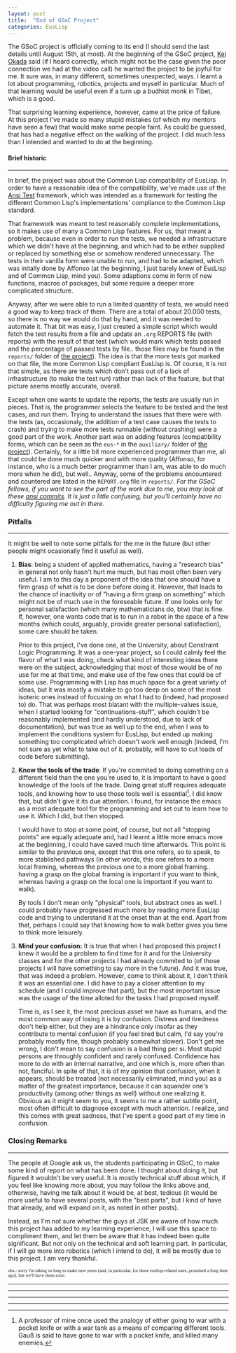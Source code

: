 ```yaml
---
layout: post
title:  "End of GSoC Project"
categories: EusLisp
---
```


The GSoC project is officially coming to its end (I should send the
last details until August 15th, at most). At the beginning of the GSoC
project, [Kei Okada][k-okada] said (if I heard correctly, which might
not be the case given the poor connection we had at the video call) he
wanted the project to be joyful for me. It sure was, in many
different, sometimes unexpected, ways. I learnt a lot about
programming, robotics, projects and myself in particular. Much of that
learning would be useful even if a turn up a budhist monk in Tibet,
which is a good.

That surprising learning experience, however, came at the price of failure. At
this project I've made so many stupid mistakes (of which my mentors
have seen a few) that would make some people faint. As could be
guessed, that has had a negative effect on the walking of the
project. I did much less than I intended and wanted to do at the
beginning.

#### Brief historic
----

In brief, the project was about the Common Lisp
compatibility of EusLisp. In order to have a reasonable idea of the
compatibility, we've made use of the [Ansi Test][ansi-test]
framework, which was intended as a framework for testing the different
Common Lisp's implementations' compliance to the Common Lisp
standard.

That framework was meant to test reasonably complete
implementations, so it makes use of many a Common Lisp features. For
us, that meant a problem, because even in order to run the tests, we
needed a infrastructure which we didn't have at the beginning, and
which had to be either supplied or replaced by something else or
somehow rendered unnecessary. The tests in their vanilla form were
unable to run, and had to be adapted, which was initally done by
Affonso (at the beginning, I just barely knew of EusLisp and of Common
Lisp, mind you). Some adaptions come in form of new functions,
macros of packages, but some require a deeper more complicated
structure.

Anyway, after we were able to run  a limited quantity of tests, we
would need a good way to keep track of them. There are a total of about
20.000 tests, so there is no way we would do that by hand, and it was needed to
automate it. That bit was easy, I just created a simple script which would
fetch the test results from a file and update an `.org` REPORTS file (with reports)
with the result of that test (which would mark which tests passed and
the percentage of passed tests by file.. those files may be found in
the `reports/` folder of [the project][eus-test]). The idea is that the more 
tests got marked on that file, the more Common Lisp compliant EusLisp
is. Of course, it is not that simple, as there are tests which don't
pass out of a lack of infrastructure (to make the test run) rather
than lack of the feature, but that picture seems mostly accurate, overall.

Except when one wants to update the reports, the tests are usually run
in pieces. That is, the programmer selects the feature to be tested
and the test cases, and run them. Trying to understand the
issues that there were with the tests (as, occasionaly, the addition of a
test case causes the tests to crash) and trying to make more tests
runnable (without crashing) were a good part of the work. Another part
was on adding features (compatibility forms, which can be seen as the
`eus-*` in the `auxiliary/` folder of [the project][eus-test]). Certainly, for a
little bit more experienced programmer than me, all that could be done
much quicker and with more quality (Affonso, for instance, who is a
much better programmer than I am, was able to do much more when he
did), but well.. Anyway, some of the problems encountered and
countered are listed in the `REPORT.org` file in `reports/`. *For the
GSoC fellows, if you want to see the part of the work due to me, you
may look at these [ansi commits](https://github.com/ericlesaquiles/ansi-test/commits/gsoc2018).
It is just a little confusing, but you'll certainly have no difficulty
figuring me out in there.*

### Pitfalls
---

It might be well to note some pitfalls for the me in the future (but other
people might ocasionally find it useful as well).

1. **Bias**: being a student of applied mathematics, having a "research bias"
in general not only hasn't hurt me much, but has most often been very
useful. I am to this day a proponent of the idea that one should have
a firm grasp of what is to be done before doing it. However, that leads
to the chance of inactivity or of "having a firm grasp on something"
which might not be of much use in the foreseable future. If one looks only for personal satisfaction
(which many mathematicians do, btw) that is fine. If, however, one
wants code that is to run in a robot in the space of a few months
(which could, arguably, provide greater personal satisfaction),
some care should be taken.

     Prior to this project, I've done one, at the
University, about Constraint Logic Programming. It was a one-year
project, so I could calmly feel the flavor of what I was doing, check
what kind of interesting ideas there were on the subject,
acknowledging that most of those would be of no use for me at that
time, and make use of the few ones that could be of some use.
Programming with Lisp has much space for a great variety of ideas, but
it was mostly a mistake to go too deep on some of the most isoteric
ones instead of focusing on what I had to (indeed, had proposed to)
do. That was perhaps most blatant with the multiple-values issue, when I started
looking for "continuations-stuff", which couldn't be reasonably
implemented (and hardly understood, due to lack of documentation), but
was true as well up to the end, when I was to implement the conditions system
for EusLisp, but ended up making something too complicated which
doesn't work well enough (indeed, I'm not sure as yet what to take out
of it. probably, will have to cut loads of code before submitting).

2. **Know the tools of the trade**:
If you're commited to doing something on a different field than the
one you're used to, it is important to have a good knowledge of the
tools of the trade. Doing great stuff requires adequate tools, and
knowing how to use those tools well is essential[^1]. I did know that, but
didn't give it its due attention. I found, for instance the emacs as a most
adequate tool for the programming and set out to learn how to use
it. Which I did, but then stopped.

    I would have to stop at some point,
of course, but not all "stopping points" are equally adequate and, had I learnt a
little more emacs more at the beginning, I could have saved much time
afterwards. This point is similar to the previous one, except that
this one refers, so to speak, to more stablished pathways (in other
words, this one refers to a more local framing, whereas the previous
one to a more global framing.. having a grasp on the global framing is
important if you want to think, whereas having a grasp on the local one is
important if you want to walk).

	  By tools I
don't mean only "physical" tools, but abstract ones as well. I could probably
have progressed much more by reading more EusLisp code and trying to
understand it at the onset than at the end. Apart from that, perhaps I could say that
knowing how to walk better gives you time to think more leisurely.

3. **Mind your confusion:** It is true that when I had proposed this project I knew it would be
a problem to find time for it and for the University classes and for the
other projects I had
already commited to (of those projects I will have something to say more in the future). And it was true, that was indeed a
problem. However, come to think about it, I don't think it was an
essential one. I did have to pay a closer attention to my schedule
(and I could improve that part), but the most important issue was the
usage of the time alloted for the tasks I had proposed myself.

      Time is, as I see it, the most precious asset we have as humans, and the
      most common way of losing it is by confusion. 
     Distress and tiredness don't help either, but they are a
     hindrance only insofar as they contribute to mental confusion (if
     you feel tired but calm, I'd say you're probably mostly fine,
     though probably somewhat slower). Don't get me wrong, I don't
     mean to say confusion is a bad thing per si. Most stupid persons
     are throughly confident and rarely confused. Confidence has more
     to do with an internal narrative, and one which is, more often than
     not, fanciful. In spite of that, it is of my opinion that
      confusion, when it appears, should be treated (not necessarily
      eliminated, mind you) as a matter of the greatest importance,
      because it can squander one's productivity (among other things
      as well) without one realizing it. Obvious as it might seem to
      you, it seems to me a rather subtle point, most often difficult
      to diagnose except with much attention. I realize, and this
      comes with great sadness, that I've spent a good part of my time
      in confusion. 

### Closing Remarks
---

The people at Google ask us, the students participating in GSoC, to
make some kind of report on what has been done. I thought about doing
it, but figured it wouldn't be very useful. It is mostly technical
stuff about which, if you feel like knowing more about, you may follow the links
above and, otherwise, having me talk about it would be, at best,
tedious (it would be more useful to have several posts, with the "best
parts", but I kind of have that already, and will expand on it, as
noted in other posts).

Instead, as I'm not sure whether the guys at JSK are aware of
how much this project has added to my learning experience, I will use
this space to compliment them, and let them be aware that it has
indeed been quite significant. But not only on the technical and soft
learning part. In particular, if I will go more into robotics (which I
intend to do), it will be mostly due to this project. I am very thankful.


<span style="color: #fffff; font-family: Babas; font-size: .75em;">
obs.: sorry i'm taking so long to make new posts (and, in particular,
for those euslisp-related ones, promised a long time ago), but we'll have them soon
</span>


---
---
---
---
[^1]: A professor of mine once used the analogy of either going to war with a pocket knife or with a war tank as a means of comparing different tools. Gauß is said to have gone to war with a pocket knife, and killed many enemies.

[eus-test]:	    https://github.com/euslisp/ansi-test
[euslisp]:	    https://github.com/euslisp/euslisp
[k-okada]:	    https://github.com/k-okada
[ansi-test]:	    https://common-lisp.net/project/ansi-test/